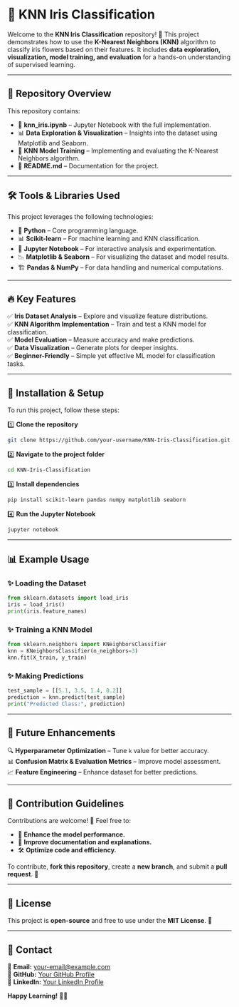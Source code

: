 # 📌 KNN Iris Classification

Welcome to the **KNN Iris Classification** repository! 🚀 This project demonstrates how to use the **K-Nearest Neighbors (KNN)** algorithm to classify iris flowers based on their features. It includes **data exploration, visualization, model training, and evaluation** for a hands-on understanding of supervised learning.

---

## 📂 Repository Overview

This repository contains:

- 📁 **knn_iris.ipynb** – Jupyter Notebook with the full implementation.
- 📊 **Data Exploration & Visualization** – Insights into the dataset using Matplotlib and Seaborn.
- 🤖 **KNN Model Training** – Implementing and evaluating the K-Nearest Neighbors algorithm.
- 📝 **README.md** – Documentation for the project.

---

## 🛠️ Tools & Libraries Used

This project leverages the following technologies:

- 🐍 **Python** – Core programming language.
- 📊 **Scikit-learn** – For machine learning and KNN classification.
- 📒 **Jupyter Notebook** – For interactive analysis and experimentation.
- 📉 **Matplotlib & Seaborn** – For visualizing the dataset and model results.
- 🏗️ **Pandas & NumPy** – For data handling and numerical computations.

---

## 🔥 Key Features

✅ **Iris Dataset Analysis** – Explore and visualize feature distributions.  
✅ **KNN Algorithm Implementation** – Train and test a KNN model for classification.  
✅ **Model Evaluation** – Measure accuracy and make predictions.  
✅ **Data Visualization** – Generate plots for deeper insights.  
✅ **Beginner-Friendly** – Simple yet effective ML model for classification tasks.  

---

## 🚀 Installation & Setup

To run this project, follow these steps:

1️⃣ **Clone the repository**
```sh
git clone https://github.com/your-username/KNN-Iris-Classification.git
```

2️⃣ **Navigate to the project folder**
```sh
cd KNN-Iris-Classification
```

3️⃣ **Install dependencies**
```sh
pip install scikit-learn pandas numpy matplotlib seaborn
```

4️⃣ **Run the Jupyter Notebook**
```sh
jupyter notebook
```

---

## 📊 Example Usage

### ✨ Loading the Dataset
```python
from sklearn.datasets import load_iris
iris = load_iris()
print(iris.feature_names)
```

### ✨ Training a KNN Model
```python
from sklearn.neighbors import KNeighborsClassifier
knn = KNeighborsClassifier(n_neighbors=3)
knn.fit(X_train, y_train)
```

### ✨ Making Predictions
```python
test_sample = [[5.1, 3.5, 1.4, 0.2]]
prediction = knn.predict(test_sample)
print("Predicted Class:", prediction)
```

---

## 📌 Future Enhancements

🔍 **Hyperparameter Optimization** – Tune `k` value for better accuracy.  
📊 **Confusion Matrix & Evaluation Metrics** – Improve model assessment.  
📈 **Feature Engineering** – Enhance dataset for better predictions.  

---

## 🤝 Contribution Guidelines

Contributions are welcome! 🎉 Feel free to:

- 🚀 **Enhance the model performance.**  
- 📝 **Improve documentation and explanations.**  
- 🛠 **Optimize code and efficiency.**  

To contribute, **fork this repository**, create a **new branch**, and submit a **pull request**. 🤗  

---

## 📜 License

This project is **open-source** and free to use under the **MIT License**. 🚀

---

## 📩 Contact
📧 **Email:** [your-email@example.com](mailto:your-email@example.com)  
🐙 **GitHub:** [Your GitHub Profile](https://github.com/your-username)  
💼 **LinkedIn:** [Your LinkedIn Profile](https://www.linkedin.com/in/your-profile/)  

**Happy Learning!** 🚀🎯

